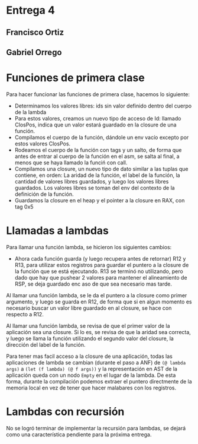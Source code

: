 # Entrega 4
## Francisco Ortiz
## Gabriel Orrego


# Funciones de primera clase
Para hacer funcionar las funciones de primera clase, hacemos lo siguiente:
* Determinamos los valores libres: ids sin valor definido dentro del cuerpo de la lambda
* Para estos valores, creamos un nuevo tipo de acceso de Id: llamado ClosPos, indica que un valor estará guardado en la closure de una función.
* Compilamos el cuerpo de la función, dándole un env vacío excepto por estos valores ClosPos.
* Rodeamos el cuerpo de la función con tags y un salto, de forma que antes de entrar al cuerpo de la función en el asm, se salta al final, a menos que se haya llamado la funciń con call.
* Compilamos una closure, un nuevo tipo de dato similar a las tuplas que contiene, en orden: La aridad de la función, el label de la función, la cantidad de valores libres guardados, y luego los valores libres guardados. Los valores libres se toman del env del contexto de la definición de la función.
* Guardamos la closure en el heap y el pointer a la closure en RAX, con tag 0x5
  
# Llamadas a lambdas
Para llamar una función lambda, se hicieron los siguientes cambios:
* Ahora cada función guarda (y luego recupera antes de retornar) R12 y R13, para utilizar estos registros para guardar el puntero a la closure de la función que se está ejecutando. R13 se terminó no utilizando, pero dado que hay que pushear 2 valores para mantener el alineamiento de RSP, se deja guardado enc aso de que sea necesario mas tarde.
  
Al llamar una función lambda, se le da el puntero a la closure como primer argumento, y luego se guarda en R12, de forma que si en algun momento es necesario buscar un valor libre guardado en al closure, se hace con respecto a R12.

Al llamar una función lambda, se revisa de que el primer valor de la aplicación sea una closure. Si lo es, se revisa de que la aridad sea correcta, y luego se llama la función utilizando el segundo valor del closure, la dirección del label de la función.

Para tener mas facil acceso a la closure de una aplicación, todas las aplicaciones de lambda se cambian (durante el paso a ANF) 
de `(@ lambda args)` a `(let (f lambda) (@ f args))` y la representación en AST de la aplicación queda con un nodo `Empty` en el lugar de la lambda. De esta forma, durante la compilación podemos extraer el puntero directmente de la memoria local en vez de tener que hacer malabares con los registros.

# Lambdas con recursión
No se logró terminar de implementar la recursión para lambdas, se dejará como una característica pendiente para la próxima entrega.